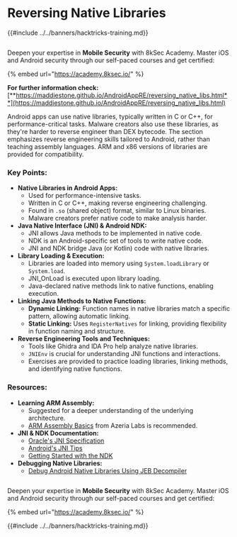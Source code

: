 # Reversing Native Libraries

{{#include ../../banners/hacktricks-training.md}}

<figure><img src="/images/image (2).png" alt=""><figcaption></figcaption></figure>

Deepen your expertise in **Mobile Security** with 8kSec Academy. Master iOS and Android security through our self-paced courses and get certified:

{% embed url="https://academy.8ksec.io/" %}

**For further information check:** [**https://maddiestone.github.io/AndroidAppRE/reversing_native_libs.html**](https://maddiestone.github.io/AndroidAppRE/reversing_native_libs.html)

Android apps can use native libraries, typically written in C or C++, for performance-critical tasks. Malware creators also use these libraries, as they're harder to reverse engineer than DEX bytecode. The section emphasizes reverse engineering skills tailored to Android, rather than teaching assembly languages. ARM and x86 versions of libraries are provided for compatibility.

### Key Points:

- **Native Libraries in Android Apps:**
  - Used for performance-intensive tasks.
  - Written in C or C++, making reverse engineering challenging.
  - Found in `.so` (shared object) format, similar to Linux binaries.
  - Malware creators prefer native code to make analysis harder.
- **Java Native Interface (JNI) & Android NDK:**
  - JNI allows Java methods to be implemented in native code.
  - NDK is an Android-specific set of tools to write native code.
  - JNI and NDK bridge Java (or Kotlin) code with native libraries.
- **Library Loading & Execution:**
  - Libraries are loaded into memory using `System.loadLibrary` or `System.load`.
  - JNI_OnLoad is executed upon library loading.
  - Java-declared native methods link to native functions, enabling execution.
- **Linking Java Methods to Native Functions:**
  - **Dynamic Linking:** Function names in native libraries match a specific pattern, allowing automatic linking.
  - **Static Linking:** Uses `RegisterNatives` for linking, providing flexibility in function naming and structure.
- **Reverse Engineering Tools and Techniques:**
  - Tools like Ghidra and IDA Pro help analyze native libraries.
  - `JNIEnv` is crucial for understanding JNI functions and interactions.
  - Exercises are provided to practice loading libraries, linking methods, and identifying native functions.

### Resources:

- **Learning ARM Assembly:**
  - Suggested for a deeper understanding of the underlying architecture.
  - [ARM Assembly Basics](https://azeria-labs.com/writing-arm-assembly-part-1/) from Azeria Labs is recommended.
- **JNI & NDK Documentation:**
  - [Oracle's JNI Specification](https://docs.oracle.com/javase/7/docs/technotes/guides/jni/spec/jniTOC.html)
  - [Android's JNI Tips](https://developer.android.com/training/articles/perf-jni)
  - [Getting Started with the NDK](https://developer.android.com/ndk/guides/)
- **Debugging Native Libraries:**
  - [Debug Android Native Libraries Using JEB Decompiler](https://medium.com/@shubhamsonani/how-to-debug-android-native-libraries-using-jeb-decompiler-eec681a22cf3)

<figure><img src="/images/image (2).png" alt=""><figcaption></figcaption></figure>

Deepen your expertise in **Mobile Security** with 8kSec Academy. Master iOS and Android security through our self-paced courses and get certified:

{% embed url="https://academy.8ksec.io/" %}

{{#include ../../banners/hacktricks-training.md}}

